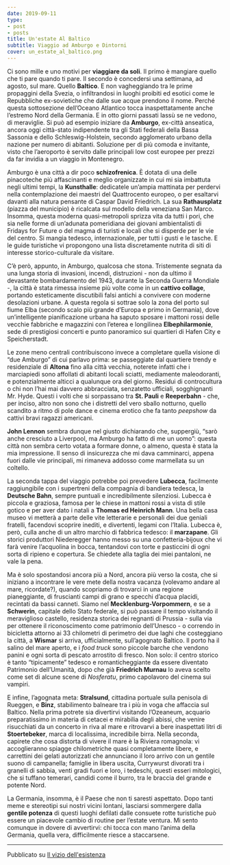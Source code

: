 ```yaml
---
date: 2019-09-11
type:
- post
- posts
title: Un'estate Al Baltico
subtitle: Viaggio ad Amburgo e Dintorni
cover: un_estate_al_baltico.png
---
```


Ci sono mille e uno motivi per **viaggiare da soli**. Il primo è mangiare quello che ti pare quando ti pare. Il secondo è concedersi una settimana, ad agosto, sul mare. Quello **Baltico**. E non vagheggiando tra le prime propaggini della Svezia, o infiltrandosi in luoghi proibiti ed esotici come le Repubbliche ex-sovietiche che dalle sue acque prendono il nome. Perché questa sottosezione dell’Oceano Atlantico tocca inaspettatamente anche l’estremo Nord della Germania. E in otto giorni passati lassù se ne vedono, di meraviglie.
Si può ad esempio iniziare da **Amburgo**, ex-città anseatica, ancora oggi città-stato indipendente tra gli Stati federali della Bassa Sassonia e dello Schleswig-Holstein, secondo agglomerato urbano della nazione per numero di abitanti. Soluzione per di più comoda e invitante, visto che l’aeroporto è servito dalle principali low cost europee per prezzi da far invidia a un viaggio in Montenegro.

Amburgo è una città a dir poco **schizofrenica**. È dotata di una delle pinacoteche più affascinanti e meglio organizzate in cui mi sia imbattuta negli ultimi tempi, la **Kunsthalle**: dedicatele un’ampia mattinata per perdervi nella contemplazione dei maestri del Quattrocento europeo, o per esaltarvi davanti alla natura pensante di Caspar David Friedrich. La sua **Rathausplatz** (piazza del municipio) è ricalcata sul modello della veneziana San Marco. Insomma, questa moderna quasi-metropoli sprizza vita da tutti i pori, che sia nelle forme di un’adunata pomeridiana dei giovani ambientalisti di Fridays for Future o del magma di turisti e locali che si disperde per le vie del centro. Si mangia tedesco, internazionale, per tutti i gusti e le tasche. E le guide turistiche vi propongono una lista discretamente nutrita di siti di interesse storico-culturale da visitare.

C’è però, appunto, in Amburgo, qualcosa che stona. Tristemente segnata da una lunga storia di invasioni, incendi, distruzioni - non da ultimo il devastante bombardamento del 1943, durante la Seconda Guerra Mondiale -, la città è stata rimessa insieme più volte come in un **cattivo collage**, portando esteticamente discutibili falsi antichi a convivere con moderne desolazioni urbane. A questa regola si sottrae solo la zona del porto sul fiume Elba (secondo scalo più grande d’Europa e primo in Germania), dove un’intelligente pianificazione urbana ha saputo sposare i mattoni rossi delle vecchie fabbriche e magazzini con l’eterea e longilinea **Elbephilarmonie**, sede di prestigiosi concerti e punto panoramico sui quartieri di Hafen City e Speicherstadt.

Le zone meno centrali contribuiscono invece a completare quella visione di “due Amburgo” di cui parlavo prima: se passeggiate dal quartiere trendy e residenziale di **Altona** fino alla città vecchia, noterete infatti che i marciapiedi sono affollati di abitanti locali sciatti, mediamente maleodoranti, e potenzialmente alticci a qualunque ora del giorno. Residui di controcultura o chi non l’hai mai davvero abbracciata, senzatetto ufficiali, sogghignanti Mr. Hyde. Questi i volti che si sorpassano tra **St. Pauli** e **Reeperbahn** - che, per inciso, altro non sono che i distretti del vero sballo notturno, quello scandito a ritmo di pole dance e cinema erotico che fa tanto *peepshow* da cattivi bravi ragazzi americani.

**John Lennon** sembra dunque nel giusto dichiarando che, suppergiù, “sarò anche cresciuto a Liverpool, ma Amburgo ha fatto di me un uomo”: questa città non sembra certo votata a formare donne, o almeno, questa è stata la mia impressione. Il senso di insicurezza che mi dava camminarci, appena fuori dalle vie principali, mi rimaneva addosso come marmellata su un coltello.

La seconda tappa del viaggio potrebbe poi prevedere **Lubecca**, facilmente raggiungibile con i supertreni della compagnia di bandiera tedesca, la **Deutsche Bahn**, sempre puntuali e incredibilmente silenziosi. Lubecca è piccola e graziosa, famosa per le chiese in mattoni rossi a vista di stile gotico e per aver dato i natali a **Thomas ed Heinrich Mann**. Una bella casa museo vi metterà a parte delle vite letterarie e personali dei due geniali fratelli, facendovi scoprire inediti, e divertenti, legami con l’Italia. Lubecca è, però, culla anche di un altro marchio di fabbrica tedesco: il **marzapane**. Gli storici produttori Niederegger hanno messo su una confetteria-bijoux che vi farà venire l’acquolina in bocca, tentandovi con torte e pasticcini di ogni sorta di ripieno e copertura. Se chiedete alla taglia dei miei pantaloni, ne vale la pena.

Ma è solo spostandosi ancora più a Nord, ancora più verso la costa, che si iniziano a incontrare le vere mete della nostra vacanza (volevamo andare al mare, ricordate?), quando scopriamo di trovarci in una regione pianeggiante, di fruscianti campi di grano e specchi d’acqua placidi, recintati da bassi canneti. Siamo nel **Mecklenburg-Vorpommern**, e se a **Schwerin**, capitale dello Stato federale, si può passare il tempo visitando il meraviglioso castello, residenza storica dei regnanti di Prussia - sulla via per ottenere il riconoscimento come patrimonio dell’Unesco - o correndo in bicicletta attorno ai 33 chilometri di perimetro dei due laghi che costeggiano la città, a **Wismar** si arriva, ufficialmente, sull’agognato Baltico. Il porto ha il salino del mare aperto, e i *food truck* sono piccole barche che vendono panini e ogni sorta di pescato arrostito di fresco. Non solo: il centro storico è tanto “tipicamente” tedesco e romanticheggiante da essere diventato Patrimonio dell’Umanità, dopo che già **Friedrich Murnau** lo aveva scelto come set di alcune scene di *Nosferatu*, primo capolavoro del cinema sui vampiri.

E infine, l’agognata meta: **Stralsund**, cittadina portuale sulla penisola di Rueggen, e **Binz**, stabilimento balneare tra i più in voga che affaccia sul Baltico. Nella prima potrete sia divertirvi visitando l’Ozeaneum, acquario preparatissimo in materia di cetacei e mirabilia degli abissi, che venire risucchiati da un concerto in riva al mare e ritrovarvi a bere inaspettati litri di **Stoertebeker**, marca di localissima, incredibile birra. Nella seconda, capirete che cosa distorta di vivere il mare è la Riviera romagnola: vi accoglieranno spiagge chilometriche quasi completamente libere, e carrettini dei gelati autorizzati che annunciano il loro arrivo con un gentile suono di campanella; famiglie in libera uscita, Currywurst divorati tra i granelli di sabbia, venti gradi fuori e loro, i tedeschi, questi esseri mitologici, che si tuffano temerari, candidi come il burro, tra le braccia del grande e potente Nord.

La Germania, insomma, è il Paese che non ti saresti aspettato. Dopo tanti meme e stereotipi sui nostri vicini lontani, lasciarsi sommergere dalla **gentile potenza** di questi luoghi defilati dalle consuete rotte turistiche può essere un piacevole cambio di routine per l’estate ventura. Mi sento comunque in dovere di avvertirvi: chi tocca con mano l’anima della Germania, quella vera, difficilmente riesce a staccarsene.

---

Pubblicato su [Il vizio dell'esistenza](ilviziodellesistenza.it)
